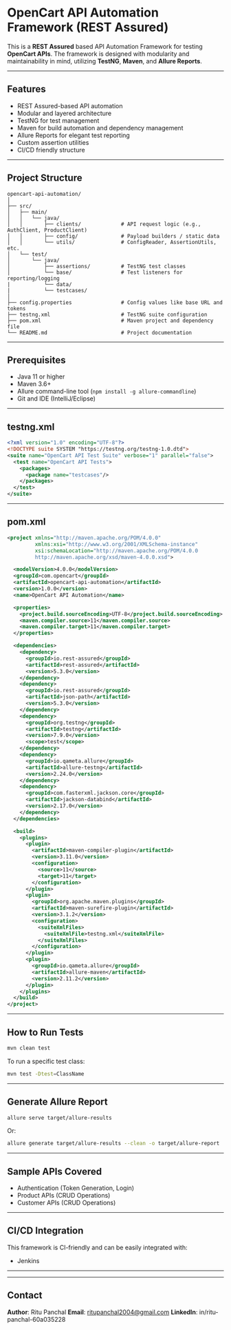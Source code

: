 # OpenCart API Automation Framework (REST Assured)

This is a **REST Assured** based API Automation Framework for testing **OpenCart APIs**. The framework is designed with modularity and maintainability in mind, utilizing **TestNG**, **Maven**, and **Allure Reports**.

---

## Features

- REST Assured-based API automation
- Modular and layered architecture
- TestNG for test management
- Maven for build automation and dependency management
- Allure Reports for elegant test reporting
- Custom assertion utilities
- CI/CD friendly structure

---

## Project Structure

```
opencart-api-automation/
│
├── src/
│   ├── main/
│   │   └── java/
│   │       ├── clients/             # API request logic (e.g., AuthClient, ProductClient)
│   │       ├── config/              # Payload builders / static data
│   │       └── utils/               # ConfigReader, AssertionUtils, etc.
│   └── test/
│       └── java/
│           ├── assertions/          # TestNG test classes
│           └── base/                # Test listeners for reporting/logging
|           └── data/ 
|           └── testcases/ 
│
├── config.properties                # Config values like base URL and tokens
├── testng.xml                       # TestNG suite configuration
├── pom.xml                          # Maven project and dependency file
└── README.md                        # Project documentation
```

---

## Prerequisites

- Java 11 or higher
- Maven 3.6+
- Allure command-line tool (`npm install -g allure-commandline`)
- Git and IDE (IntelliJ/Eclipse)

---

## testng.xml

```xml
<?xml version="1.0" encoding="UTF-8"?>
<!DOCTYPE suite SYSTEM "https://testng.org/testng-1.0.dtd">
<suite name="OpenCart API Test Suite" verbose="1" parallel="false">
  <test name="OpenCart API Tests">
    <packages>
      <package name="testcases"/>
    </packages>
  </test>
</suite>
```

---

## pom.xml

```xml
<project xmlns="http://maven.apache.org/POM/4.0.0"
         xmlns:xsi="http://www.w3.org/2001/XMLSchema-instance"
         xsi:schemaLocation="http://maven.apache.org/POM/4.0.0 
         http://maven.apache.org/xsd/maven-4.0.0.xsd">

  <modelVersion>4.0.0</modelVersion>
  <groupId>com.opencart</groupId>
  <artifactId>opencart-api-automation</artifactId>
  <version>1.0.0</version>
  <name>OpenCart API Automation</name>

  <properties>
    <project.build.sourceEncoding>UTF-8</project.build.sourceEncoding>
    <maven.compiler.source>11</maven.compiler.source>
    <maven.compiler.target>11</maven.compiler.target>
  </properties>

  <dependencies>
    <dependency>
      <groupId>io.rest-assured</groupId>
      <artifactId>rest-assured</artifactId>
      <version>5.3.0</version>
    </dependency>
    <dependency>
      <groupId>io.rest-assured</groupId>
      <artifactId>json-path</artifactId>
      <version>5.3.0</version>
    </dependency>
    <dependency>
      <groupId>org.testng</groupId>
      <artifactId>testng</artifactId>
      <version>7.9.0</version>
      <scope>test</scope>
    </dependency>
    <dependency>
      <groupId>io.qameta.allure</groupId>
      <artifactId>allure-testng</artifactId>
      <version>2.24.0</version>
    </dependency>
    <dependency>
      <groupId>com.fasterxml.jackson.core</groupId>
      <artifactId>jackson-databind</artifactId>
      <version>2.17.0</version>
    </dependency>
  </dependencies>

  <build>
    <plugins>
      <plugin>
        <artifactId>maven-compiler-plugin</artifactId>
        <version>3.11.0</version>
        <configuration>
          <source>11</source>
          <target>11</target>
        </configuration>
      </plugin>
      <plugin>
        <groupId>org.apache.maven.plugins</groupId>
        <artifactId>maven-surefire-plugin</artifactId>
        <version>3.1.2</version>
        <configuration>
          <suiteXmlFiles>
            <suiteXmlFile>testng.xml</suiteXmlFile>
          </suiteXmlFiles>
        </configuration>
      </plugin>
      <plugin>
        <groupId>io.qameta.allure</groupId>
        <artifactId>allure-maven</artifactId>
        <version>2.11.2</version>
      </plugin>
    </plugins>
  </build>
</project>
```

---

## How to Run Tests

```bash
mvn clean test
```

To run a specific test class:

```bash
mvn test -Dtest=ClassName
```

---

## Generate Allure Report

```bash
allure serve target/allure-results
```

Or:

```bash
allure generate target/allure-results --clean -o target/allure-report
```

---

## Sample APIs Covered

- Authentication (Token Generation, Login)
- Product APIs (CRUD Operations)
- Customer APIs (CRUD Operations)

---

## CI/CD Integration

This framework is CI-friendly and can be easily integrated with:

- Jenkins

---


---

## Contact

**Author**: Ritu Panchal
**Email**: ritupanchal2004@gmail.com
**LinkedIn**: in/ritu-panchal-60a035228
